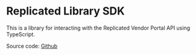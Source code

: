 # Replicated Library SDK

This is a library for interacting with the Replicated Vendor Portal API using TypeScript.

Source code: [Github](https://github.com/replicatedhq/replicated-lib)
